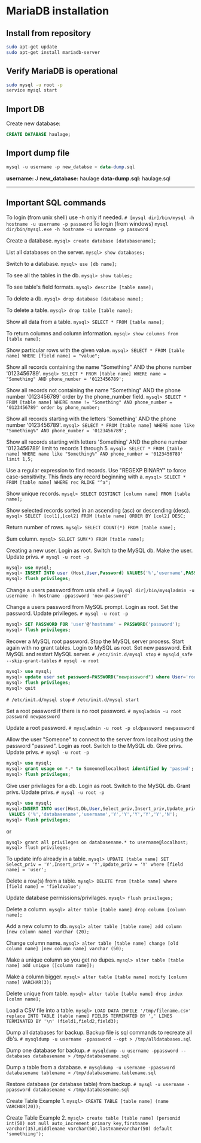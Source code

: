 # MariaDB installation

## Install from repository

```sh
sudo apt-get update
sudo apt-get install mariadb-server
```

## Verify MariaDB is operational

```sh
sudo mysql -u root -p
service mysql start
```

## Import DB

Create new database:

```sql
CREATE DATABASE haulage;
```

## Import dump file

```sql
mysql -u username -p new_databse < data-dump.sql
```

**username:** J
**new_database:** haulage
**data-dump.sql:** haulage.sql

---

## Important SQL commands

To login (from unix shell) use -h only if needed.
`# [mysql dir]/bin/mysql -h hostname -u username -p password`
To login (from windows)
`mysql dir/bin/mysql.exe -h hostname -u username -p password`

Create a database.
`mysql> create database [databasename];`

List all databases on the server.
`mysql> show databases;`

Switch to a database.
`mysql> use [db name];`

To see all the tables in the db.
`mysql> show tables;`

To see table's field formats.
`mysql> describe [table name];`

To delete a db.
`mysql> drop database [database name];`

To delete a table.
`mysql> drop table [table name];`

Show all data from a table.
`mysql> SELECT * FROM [table name];`

To return columns and column information.
`mysql> show columns from [table name];`

Show particular rows with the given value.
`mysql> SELECT * FROM [table name] WHERE [field name] = "value";`

Show all records containing the name "Something" AND the phone number '0123456789'.
`mysql> SELECT * FROM [table name] WHERE name = "Something" AND phone_number = '0123456789';`

Show all records not containing the name "Something" AND the phone number '0123456789' order by the phone_number field.
`mysql> SELECT * FROM [table name] WHERE name != "Something" AND phone_number = '0123456789' order by phone_number;`

Show all records starting with the letters 'Something' AND the phone number '0123456789'.
`mysql> SELECT * FROM [table name] WHERE name like "Something%" AND phone_number = '0123456789';`

Show all records starting with letters 'Something' AND the phone number '0123456789' limit to records 1 through 5.
`mysql> SELECT * FROM [table name] WHERE name like "Something%" AND phone_number = '0123456789' limit 1,5;`

Use a regular expression to find records. Use "REGEXP BINARY" to force case-sensitivity. This finds any record beginning with a.
`mysql> SELECT * FROM [table name] WHERE rec RLIKE "^a";`

Show unique records.
`mysql> SELECT DISTINCT [column name] FROM [table name];`

Show selected records sorted in an ascending (asc) or descending (desc).
`mysql> SELECT [col1],[col2] FROM [table name] ORDER BY [col2] DESC;`

Return number of rows.
`mysql> SELECT COUNT(*) FROM [table name];`

Sum column.
`mysql> SELECT SUM(*) FROM [table name];`

Creating a new user. Login as root. Switch to the MySQL db. Make the user. Update privs.
`# mysql -u root -p`

```sql
mysql> use mysql;
mysql> INSERT INTO user (Host,User,Password) VALUES('%','username',PASSWORD('password'));
mysql> flush privileges;
```

Change a users password from unix shell.
`# [mysql dir]/bin/mysqladmin -u username -h hostname -ppassword 'new-password'`

Change a users password from MySQL prompt. Login as root. Set the password. Update privileges.
`# mysql -u root -p`

```sql
mysql> SET PASSWORD FOR 'user'@'hostname' = PASSWORD('password');
mysql> flush privileges;
```

Recover a MySQL root password. Stop the MySQL server process. Start again with no grant tables. Login to MySQL as root. Set new password. Exit MySQL and restart MySQL server.
`# /etc/init.d/mysql stop`
`# mysqld_safe --skip-grant-tables`
`# mysql -u root`

```sql
mysql> use mysql;
mysql> update user set password=PASSWORD("newpassword") where User='root';
mysql> flush privileges;
mysql> quit
```

`# /etc/init.d/mysql stop`
`# /etc/init.d/mysql start`

Set a root password if there is no root password.
`# mysqladmin -u root password newpassword`

Update a root password.
`# mysqladmin -u root -p oldpassword newpassword`

Allow the user "Someone" to connect to the server from localhost using the password "passwd". Login as root. Switch to the MySQL db. Give privs. Update privs.
`# mysql -u root -p`

```sql
mysql> use mysql;
mysql> grant usage on *.* to Someone@localhost identified by 'passwd';
mysql> flush privileges;
```

Give user privilages for a db. Login as root. Switch to the MySQL db. Grant privs. Update privs.
`# mysql -u root -p`

```sql
mysql> use mysql;
mysql>INSERT INTO user(Host,Db,User,Select_priv,Insert_priv,Update_priv,Delete_priv,Create_priv,Drop_priv)
 VALUES ('%','databasename','username','Y','Y','Y','Y','Y','N');
mysql> flush privileges;
```

or

`mysql> grant all privileges on databasename.* to username@localhost;`
`mysql> flush privileges;`

To update info already in a table.
`mysql> UPDATE [table name] SET Select_priv = 'Y',Insert_priv = 'Y',Update_priv = 'Y' where [field name] = 'user';`

Delete a row(s) from a table.
`mysql> DELETE from [table name] where [field name] = 'fieldvalue';`

Update database permissions/privilages.
`mysql> flush privileges;`

Delete a column.
`mysql> alter table [table name] drop column [column name];`

Add a new column to db.
`mysql> alter table [table name] add column [new column name] varchar (20);`

Change column name.
`mysql> alter table [table name] change [old column name] [new column name] varchar (50);`

Make a unique column so you get no dupes.
`mysql> alter table [table name] add unique ([column name]);`

Make a column bigger.
`mysql> alter table [table name] modify [column name] VARCHAR(3);`

Delete unique from table.
`mysql> alter table [table name] drop index [colmn name];`

Load a CSV file into a table.
`mysql> LOAD DATA INFILE '/tmp/filename.csv' replace INTO TABLE [table name] FIELDS TERMINATED BY ',' LINES TERMINATED BY '\n' (field1,field2,field3);`

Dump all databases for backup. Backup file is sql commands to recreate all db's.
`# mysqldump -u username -ppassword --opt > /tmp/alldatabases.sql`

Dump one database for backup.
`# mysqldump -u username -ppassword --databases databasename > /tmp/databasename.sql`

Dump a table from a database.
`# mysqldump -u username -ppassword databasename tablename > /tmp/databasename.tablename.sql`

Restore database (or database table) from backup.
`# mysql -u username -ppassword databasename < /tmp/databasename.sql`

Create Table Example 1.
`mysql> CREATE TABLE [table name] (name VARCHAR(20));`

Create Table Example 2.
`mysql> create table [table name] (personid int(50) not null auto_increment primary key,firstname varchar(35),middlename varchar(50),lastnamevarchar(50) default 'somethiing');`
